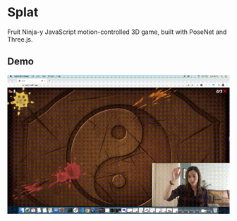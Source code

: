 # Splat

Fruit Ninja-y JavaScript motion-controlled 3D game, built with PoseNet and Three.js.

## Demo

![](splat-demo.gif)
